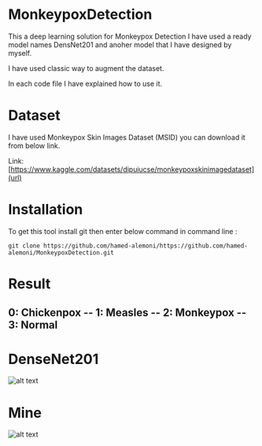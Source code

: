 # MonkeypoxDetection
This a deep learning solution for Monkeypox Detection I have used a ready model names DensNet201 and anoher model that I have designed by myself.

I have used classic way to augment the dataset.

In each code file I have explained how to use it.


# Dataset
I have used Monkeypox Skin Images Dataset (MSID) you can download it from below link.

Link: [https://www.kaggle.com/datasets/dipuiucse/monkeypoxskinimagedataset](url)

# Installation

To get this tool install git then enter below command in command line : 
```
git clone https://github.com/hamed-alemoni/https://github.com/hamed-alemoni/MonkeypoxDetection.git
```

# Result 

## 0: Chickenpox  --  1: Measles  --  2: Monkeypox  --  3: Normal


# DenseNet201

![alt text](https://github.com/hamed-alemoni/Monkeypox_detection/blob/main/results/confusion_matrix_densnet.png)


# Mine

![alt text](https://github.com/hamed-alemoni/Monkeypox_detection/blob/main/results/confusion_matrix_mine.png)

